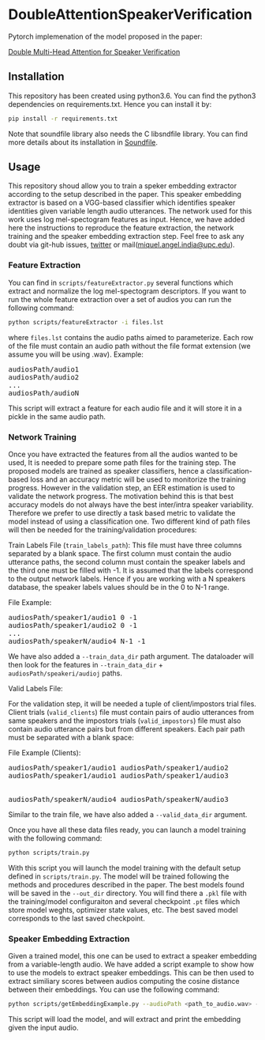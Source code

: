 # DoubleAttentionSpeakerVerification

Pytorch implemenation of the model proposed in the paper:

[Double Multi-Head Attention for Speaker Verification](https://arxiv.org/abs/2007.13199)

## Installation

This repository has been created using python3.6. You can find the python3
dependencies on requirements.txt. Hence you can install it by:

```bash
pip install -r requirements.txt
```

Note that soundfile library also needs the C libsndfile library. You can find
more details about its installation in [Soundfile](https://pysoundfile.readthedocs.io/en/latest/).

## Usage

This repository shoud allow you to train a speker embedding extractor according to the setup described in the paper. This speaker embedding extractor is based on a VGG-based classifier which identifies speaker identities given variable length audio utterances. The network used for this work uses log mel-spectogram features as input. Hence, we have added here the instructions to reproduce the feature extraction, the network training and the speaker embedding extraction step. Feel free to ask any doubt via git-hub issues, [twitter](https://twitter.com/mikiindia) or mail(miquel.angel.india@upc.edu).

### Feature Extraction

You can find in `scripts/featureExtractor.py` several functions which extract and normalize the log mel-spectogram descriptors. If you want to run the whole feature extraction over a set of audios you can run the following command:

```bash
python scripts/featureExtractor -i files.lst
```

where `files.lst` contains the audio paths aimed to parameterize. Each row of the file must contain an audio path without the file format extension (we assume you will be using .wav). Example:

<pre>
audiosPath/audio1
audiosPath/audio2
...
audiosPath/audioN</pre>

This script will extract a feature for each audio file and it will store it in a pickle in the same audio path.

### Network Training

Once you have extracted the features from all the audios wanted to be used, It is needed to prepare some path files for the training step. The proposed models are trained as speaker classifiers, hence a classification-based loss and an accuracy metric will be used to monitorize the training progress. However in the validation step, an EER estimation is used to validate the network progress. The motivation behind this is that best accuracy models do not always have the best inter/intra speaker variability. Therefore we prefer to  use directly a task based metric to validate the model instead of using a classification one. Two different kind of path files will then be needed for the training/validation procedures:

Train Labels File (`train_labels_path`): This file must have three columns separated by a blank space. The first column must contain the audio utterance paths, the second column must contain the speaker labels and the third one must be filled with -1. It is assumed that the labels correspond to the output network labels. Hence if you are working with a N speakers database, the speaker labels values should be in the 0 to N-1 range.

File Example:

<pre>
audiosPath/speaker1/audio1 0 -1
audiosPath/speaker1/audio2 0 -1
...
audiosPath/speakerN/audio4 N-1 -1</pre>

We have also added a `--train_data_dir` path argument. The dataloader will then look for the features in `--train_data_dir` + `audiosPath/speakeri/audioj` paths.

Valid Labels File:

For the validation step, it will be needed a tuple of client/impostors trial files. Client trials (`valid_clients`) file must contain pairs of audio utterances from same speakers and the impostors trials (`valid_impostors`) file must also contain audio utterance pairs but from different speakers. Each pair path must be separated with a blank space:

File Example (Clients):

<pre>
audiosPath/speaker1/audio1 audiosPath/speaker1/audio2
audiosPath/speaker1/audio1 audiosPath/speaker1/audio3

  
audiosPath/speakerN/audio4 audiosPath/speakerN/audio3</pre>

Similar to the train file, we have also added a `--valid_data_dir` argument.

Once you have all these data files ready, you can launch a model training with the following command:


```bash
python scripts/train.py
```

With this script you will launch the model training with the default setup defined in `scripts/train.py`. The model will be trained following the methods and procedures described in the paper. The best models found will be saved in the `--out_dir` directory. You will find there a `.pkl` file with the training/model configuraiton and several checkpoint `.pt` files which store model weghts, optimizer state values, etc. The best saved model corresponds to the last saved checkpoint.

 
### Speaker Embedding Extraction

Given a trained model, this one can be used to extract a speaker embedding from a variable-length audio. We have added a script example to show how to use the models to extract speaker embeddings. This can be then used to extract similiary scores between audios computing the cosine distance between their embeddings. You can use the following command:

```bash
python scripts/getEmbeddingExample.py --audioPath <path_to_audio.wav> --modelConfig <path_to_config_file.pkl> --modelCheckpoint <path_to_checkpoint_file.chkpt>
```
This script will load the model, and will extract and print the embedding given the input audio.

